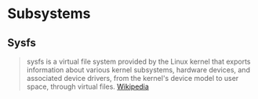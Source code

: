 Subsystems
==

## Sysfs

> sysfs is a virtual file system provided by the Linux kernel that exports information about various kernel subsystems, hardware devices, and associated device drivers, from the kernel's device model to user space, through virtual files. [Wikipedia](https://www.google.com.mx/url?sa=t&rct=j&q=&esrc=s&source=web&cd=2&cad=rja&uact=8&ved=0ahUKEwj_j9eAktLLAhUUS2MKHaVCAaUQFggdMAE&url=https%3A%2F%2Fen.wikipedia.org%2Fwiki%2FSysfs&usg=AFQjCNEfd839aYYy_rCoEtUaA1u5kYq7-Q&bvm=bv.117218890,d.cGc)